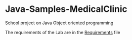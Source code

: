 # Java-Samples-MedicalClinic
School project on Java Object oriented programming

The requirements of the Lab are in the [Requirements](https://github.com/fodecoder/Java-Samples-MedicalClinic/blob/main/Requirement.html "Requirements") file

